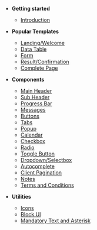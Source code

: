 * **Getting started**
  * [Introduction](README.md)
  <!-- * [Layout](layout.md) -->

* **Popular Templates**  
  * [Landing/Welcome](landing.md)
  * [Data Table](datatable.md)  
  * [Form](form.md)
  * [Result/Confirmation](result.md)
  * [Complete Page](completepage.md)

* **Components**
  * [Main Header](main-header.md)
  * [Sub Header](sub-header.md)
  * [Progress Bar](progress-bar.md)
  * [Messages](messages.md)  
  * [Buttons](buttons.md)  
  * [Tabs](tabs.md)
  * [Popup](popup.md)
  * [Calendar](calendar.md)
  * [Checkbox](checkbox.md)
  * [Radio](radio.md)
  * [Toggle Button](toggleButton.md)  
  * [Dropdown/Selectbox](selectbox.md)
  * [Autocomplete](autocomplete.md)
  * [Client Pagination](pagination.md)  
  * [Notes](notes.md)  
  * [Terms and Conditions](terms-and-conditions.md)

* **Utilities**
  * [Icons](icons.md)
  * [Block UI](block-ui.md)
  * [Mandatory Text and Asterisk](mandatory-fields.md)

<!-- 
* [Alert Popup](alert-popup.md)
* [Confirmation Popup](confirmation-popup.md)
* [Countdown Timer](countdown-timer.md)
 -->